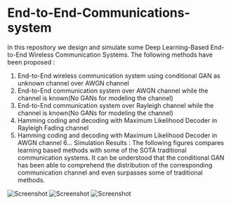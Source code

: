 # End-to-End-Communications-system
In this repository we design and simulate some Deep Learning-Based End-to-End Wireless Communication Systems.
The following methods have been proposed :
1. End-to-End wireless communication system using conditional GAN as unknown channel over AWGN channel
2. End-to-End communication system over AWGN channel while the channel is known(No GANs for modeling the channel)
3. End-to-End communication system over Rayleigh channel while the channel is known(No GANs for modeling the channel)
4. Hamming coding and decoding with Maximum Likelihood Decoder in Rayleigh Fading channel
5. Hamming coding and decoding with Maximum Likelihood Decoder in AWGN channel
6...
Simulation Results :
The following figures compares learning based methods with some of the SOTA traditional communication systems.
It can be understood that the conditional GAN has been able to comprehend the distribution of the corresponding communication channel and even surpasses some of traditional methods.

![Screenshot](https://github.com/moeinheidari/End-to-End-Communications-system/blob/main/Results/awgn%20results.png)
![Screenshot](https://github.com/moeinheidari/End-to-End-Communications-system/blob/main/Results/rayleigh%20results.png)
![Screenshot](https://github.com/moeinheidari/End-to-End-Communications-system/blob/main/Results/rayleigh%20results.png)


